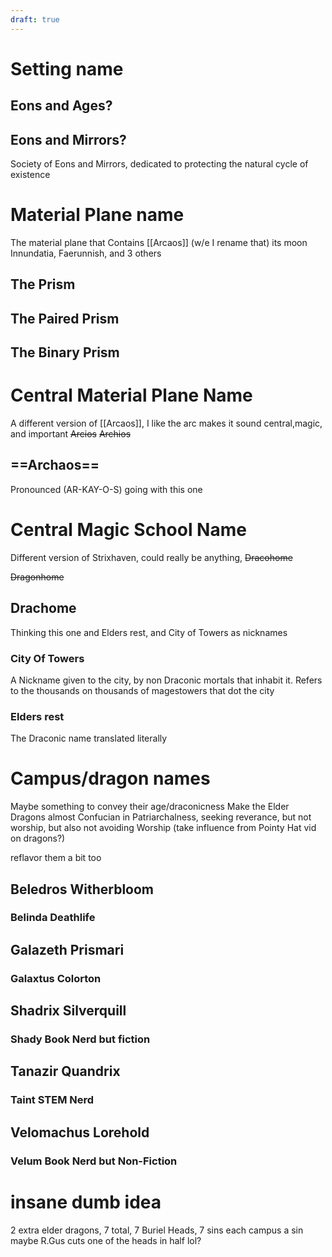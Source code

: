 ```yaml
---
draft: true
---
```

# Setting name
## Eons and Ages?
## Eons and Mirrors?

Society of Eons and Mirrors, dedicated to protecting the natural cycle of existence 

# Material Plane name

The material plane that Contains [[Arcaos]] (w/e I rename that) its moon Innundatia, Faerunnish, and 3 others 

## The Prism 
## The Paired Prism
## The Binary Prism

# Central Material Plane Name
A different version of [[Arcaos]], I like the arc makes it sound central,magic, and important
 ~~Arcios~~
 ~~Archios~~
## ==**Archaos**==
Pronounced (AR-KAY-O-S)
going with this one
# Central Magic School Name
Different version of Strixhaven, could really be anything,
 ~~Dracohome~~

 ~~Dragonhome~~


## Drachome
Thinking this one and Elders rest, and City of Towers as nicknames
### City Of Towers
A Nickname given to the city, by non Draconic mortals that inhabit it. Refers to the thousands on thousands of magestowers that dot the city

### Elders rest
The Draconic name translated literally

# Campus/dragon names

Maybe something to convey their age/draconicness Make the Elder Dragons almost Confucian in Patriarchalness, seeking reverance, but not worship, but also not avoiding Worship
(take influence from Pointy Hat vid on dragons?)

reflavor them a bit too

## Beledros Witherbloom
### Belinda Deathlife
## Galazeth Prismari
### Galaxtus Colorton
## Shadrix Silverquill
### Shady Book Nerd but fiction
## Tanazir Quandrix
### Taint STEM Nerd
## Velomachus Lorehold
### Velum Book Nerd but Non-Fiction
# insane dumb idea
2 extra elder dragons, 7 total, 7 Buriel Heads, 7 sins each campus a sin maybe R.Gus cuts one of the heads in half lol?
